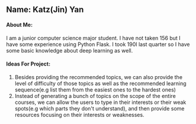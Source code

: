 ## Name: Katz(Jin) Yan



#### About Me:

I am a junior computer science major student. I have not taken 156 but I have some experience using Python Flask. I took 190I last quarter so I have some basic knowledge about deep learning as well. 

#### Ideas For Project:

1. Besides providing the recommended topics, we can also provide the level of difficulty of those topics as well as the recommended learning sequence(e.g list them from the easiest ones to the hardest ones)
2. Instead of generating a bunch of topics on the scope of the entire courses, we can allow the users to type in their interests or their weak spots(e.g which parts they don't understand), and then provide some resources focusing on their interests or weaknesses.

